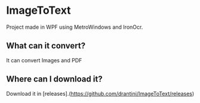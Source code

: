 
# ImageToText
Project made in WPF using MetroWindows and IronOcr.
## What can it convert?
It can convert Images and PDF
## Where can I download it?
Download it in [releases].(https://github.com/drantini/ImageToText/releases)
